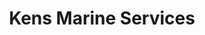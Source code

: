 ---
title: "Kens Marine Services"
url: /saint-clair-shores/kens-marine-services/
shop: convenience
---